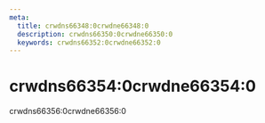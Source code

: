 ```yaml
---
meta:
  title: crwdns66348:0crwdne66348:0
  description: crwdns66350:0crwdne66350:0
  keywords: crwdns66352:0crwdne66352:0
---
```


# crwdns66354:0crwdne66354:0

crwdns66356:0crwdne66356:0

<entry-ad />

<backmatter />
